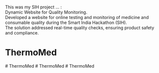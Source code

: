 This was my SIH project ... :
<br>
Dynamic Website for Quality Monitoring.
<br>
Developed a website for online testing and monitoring of medicine and consumable quality during the Smart India Hackathon (SIH). 
<br>
The solution addressed real-time quality checks, ensuring product safety and compliance.
<br>
# ThermoMed
#   T h e r m o M e d  
 #   T h e r m o M e d  
 #   T h e r m o M e d  
 